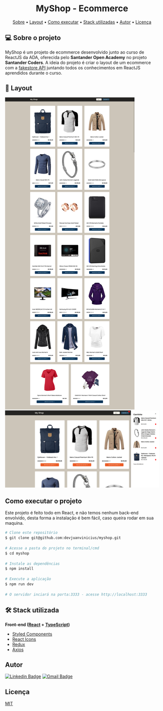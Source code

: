 <h1 align="center">MyShop - Ecommerce</h1>

<p align="center">
 <a href="#-sobre-o-projeto">Sobre</a> •
 <a href="#-layout">Layout</a> • 
 <a href="#-como-executar">Como executar</a> • 
 <a href="#-stack-utilizada">Stack utilizadas</a> • 
 <a href="#-autor">Autor</a> • 
 <a href="#user-content--licença">Licença</a>
</p>

## 💻 Sobre o projeto

MyShop é um projeto de ecommerce desenvolvido junto ao curso de ReactJS da ADA, oferecida pelo **Santander Open Academy** no projeto **Santander Coders**. A ideia do projeto é criar o layout de um ecommerce com a [fakestore API](https://fakestoreapi.com/) juntando todos os conhecimentos em ReactJS aprendidos durante o curso. 

## 🎨 Layout

![Tela principal completa](./src/assets/github/image1.png)
![Tela principal com o carrinho aberto](./src/assets/github/image2.png)

## Como executar o projeto

Este projeto é feito todo em React, e não temos nenhum back-end envolvido, desta forma a instalação é bem fácil, caso queira rodar em sua maquina.

```bash
# Clone este repositório
$ git clone git@github.com:devjuanvinicius/myshop.git

# Acesse a pasta do projeto no terminal/cmd
$ cd myshop

# Instale as dependências
$ npm install

# Execute a aplicação
$ npm run dev

# O servidor inciará na porta:3333 - acesse http://localhost:3333
```

## 🛠️ Stack utilizada

**Front-end ([React](https://react.dev/) + [TypeScript](https://www.typescriptlang.org/))**

- [Styled Components](https://styled-components.com/)
- [React Icons](https://react-icons.github.io/react-icons/)
- [Redux](https://redux.js.org/)
- [Axios](https://github.com/axios/axios)

## Autor

[![Linkedin Badge](https://img.shields.io/badge/-Juan-blue?style=flat-square&logo=Linkedin&logoColor=white&link=https://www.linkedin.com/in/juan-vinicius-dev/)](https://www.linkedin.com/in/juan-vinicius-dev/)
[![Gmail Badge](https://img.shields.io/badge/-dev.juanvinicius@gmail.com-c14438?style=flat-square&logo=Gmail&logoColor=white&link=mailto:dev.juanvinicius@gmail.com)](mailto:dev.juanvinicius@gmail.com)

## Licença

[MIT](https://choosealicense.com/licenses/mit/)
